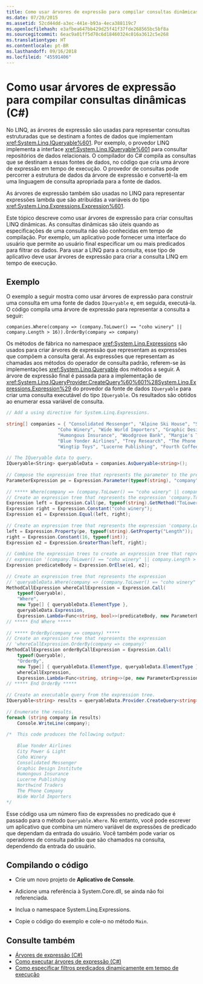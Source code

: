 ```yaml
---
title: Como usar árvores de expressão para compilar consultas dinâmicas (C#)
ms.date: 07/20/2015
ms.assetid: 52cd44dd-a3ec-441e-b93a-4eca388119c7
ms.openlocfilehash: e3afbea647bb429d25f41f37fde268565bc5bf8a
ms.sourcegitcommit: 6eac9a01ff5d70c6d18460324c016a3612c5e268
ms.translationtype: HT
ms.contentlocale: pt-BR
ms.lasthandoff: 09/16/2018
ms.locfileid: "45591406"
---
```

# <a name="how-to-use-expression-trees-to-build-dynamic-queries-c"></a>Como usar árvores de expressão para compilar consultas dinâmicas (C#)
No LINQ, as árvores de expressão são usadas para representar consultas estruturadas que se destinam a fontes de dados que implementam <xref:System.Linq.IQueryable%601>. Por exemplo, o provedor LINQ implementa a interface <xref:System.Linq.IQueryable%601> para consultar repositórios de dados relacionais. O compilador do C# compila as consultas que se destinam a essas fontes de dados, no código que cria uma árvore de expressão em tempo de execução. O provedor de consultas pode percorrer a estrutura de dados da árvore de expressão e convertê-la em uma linguagem de consulta apropriada para a fonte de dados.  
  
 As árvores de expressão também são usadas no LINQ para representar expressões lambda que são atribuídas a variáveis do tipo <xref:System.Linq.Expressions.Expression%601>.  
  
 Este tópico descreve como usar árvores de expressão para criar consultas LINQ dinâmicas. As consultas dinâmicas são úteis quando as especificações de uma consulta não são conhecidas em tempo de compilação. Por exemplo, um aplicativo pode fornecer uma interface do usuário que permite ao usuário final especificar um ou mais predicados para filtrar os dados. Para usar a LINQ para a consulta, esse tipo de aplicativo deve usar árvores de expressão para criar a consulta LINQ em tempo de execução.  
  
## <a name="example"></a>Exemplo  
 O exemplo a seguir mostra como usar árvores de expressão para construir uma consulta em uma fonte de dados `IQueryable` e, em seguida, executá-la. O código compila uma árvore de expressão para representar a consulta a seguir:  
  
 `companies.Where(company => (company.ToLower() == "coho winery" || company.Length > 16)).OrderBy(company => company)`  
  
 Os métodos de fábrica no namespace <xref:System.Linq.Expressions> são usados para criar árvores de expressão que representam as expressões que compõem a consulta geral. As expressões que representam as chamadas aos métodos do operador de consulta padrão, referem-se às implementações <xref:System.Linq.Queryable> dos métodos a seguir. A árvore de expressão final é passada para a implementação de <xref:System.Linq.IQueryProvider.CreateQuery%60%601%28System.Linq.Expressions.Expression%29> do provedor da fonte de dados `IQueryable` para criar uma consulta executável do tipo `IQueryable`. Os resultados são obtidos ao enumerar essa variável de consulta.  
  
```csharp  
// Add a using directive for System.Linq.Expressions.  
  
string[] companies = { "Consolidated Messenger", "Alpine Ski House", "Southridge Video", "City Power & Light",  
                   "Coho Winery", "Wide World Importers", "Graphic Design Institute", "Adventure Works",  
                   "Humongous Insurance", "Woodgrove Bank", "Margie's Travel", "Northwind Traders",  
                   "Blue Yonder Airlines", "Trey Research", "The Phone Company",  
                   "Wingtip Toys", "Lucerne Publishing", "Fourth Coffee" };  
  
// The IQueryable data to query.  
IQueryable<String> queryableData = companies.AsQueryable<string>();  
  
// Compose the expression tree that represents the parameter to the predicate.  
ParameterExpression pe = Expression.Parameter(typeof(string), "company");  
  
// ***** Where(company => (company.ToLower() == "coho winery" || company.Length > 16)) *****  
// Create an expression tree that represents the expression 'company.ToLower() == "coho winery"'.  
Expression left = Expression.Call(pe, typeof(string).GetMethod("ToLower", System.Type.EmptyTypes));  
Expression right = Expression.Constant("coho winery");  
Expression e1 = Expression.Equal(left, right);  
  
// Create an expression tree that represents the expression 'company.Length > 16'.  
left = Expression.Property(pe, typeof(string).GetProperty("Length"));  
right = Expression.Constant(16, typeof(int));  
Expression e2 = Expression.GreaterThan(left, right);  
  
// Combine the expression trees to create an expression tree that represents the  
// expression '(company.ToLower() == "coho winery" || company.Length > 16)'.  
Expression predicateBody = Expression.OrElse(e1, e2);  
  
// Create an expression tree that represents the expression  
// 'queryableData.Where(company => (company.ToLower() == "coho winery" || company.Length > 16))'  
MethodCallExpression whereCallExpression = Expression.Call(  
    typeof(Queryable),  
    "Where",  
    new Type[] { queryableData.ElementType },  
    queryableData.Expression,  
    Expression.Lambda<Func<string, bool>>(predicateBody, new ParameterExpression[] { pe }));  
// ***** End Where *****  
  
// ***** OrderBy(company => company) *****  
// Create an expression tree that represents the expression  
// 'whereCallExpression.OrderBy(company => company)'  
MethodCallExpression orderByCallExpression = Expression.Call(  
    typeof(Queryable),  
    "OrderBy",  
    new Type[] { queryableData.ElementType, queryableData.ElementType },  
    whereCallExpression,  
    Expression.Lambda<Func<string, string>>(pe, new ParameterExpression[] { pe }));  
// ***** End OrderBy *****  
  
// Create an executable query from the expression tree.  
IQueryable<string> results = queryableData.Provider.CreateQuery<string>(orderByCallExpression);  
  
// Enumerate the results.  
foreach (string company in results)  
    Console.WriteLine(company);  
  
/*  This code produces the following output:  
  
    Blue Yonder Airlines  
    City Power & Light  
    Coho Winery  
    Consolidated Messenger  
    Graphic Design Institute  
    Humongous Insurance  
    Lucerne Publishing  
    Northwind Traders  
    The Phone Company  
    Wide World Importers  
*/  
```  
  
 Esse código usa um número fixo de expressões no predicado que é passado para o método `Queryable.Where`. No entanto, você pode escrever um aplicativo que combina um número variável de expressões de predicado que dependam da entrada do usuário. Você também pode variar os operadores de consulta padrão que são chamados na consulta, dependendo da entrada do usuário.  
  
## <a name="compiling-the-code"></a>Compilando o código  
  
-   Crie um novo projeto de **Aplicativo de Console**.  
  
-   Adicione uma referência à System.Core.dll, se ainda não foi referenciada.  
  
-   Inclua o namespace System.Linq.Expressions.  
  
-   Copie o código do exemplo e cole-o no método `Main`.  
  
## <a name="see-also"></a>Consulte também

- [Árvores de expressão (C#)](../../../../csharp/programming-guide/concepts/expression-trees/index.md)  
- [Como executar árvores de expressão (C#)](../../../../csharp/programming-guide/concepts/expression-trees/how-to-execute-expression-trees.md)  
- [Como especificar filtros predicados dinamicamente em tempo de execução](../../../../csharp/programming-guide/linq-query-expressions/how-to-dynamically-specify-predicate-filters-at-runtime.md)
